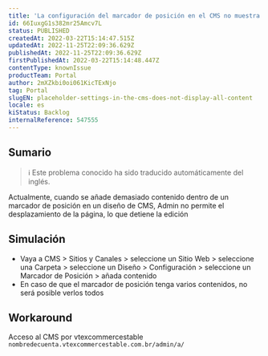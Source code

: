 ```yaml
---
title: 'La configuración del marcador de posición en el CMS no muestra todo el contenido'
id: 66IuxgG1s382mr25Amcv7L
status: PUBLISHED
createdAt: 2022-03-22T15:14:47.515Z
updatedAt: 2022-11-25T22:09:36.629Z
publishedAt: 2022-11-25T22:09:36.629Z
firstPublishedAt: 2022-03-22T15:14:48.447Z
contentType: knownIssue
productTeam: Portal
author: 2mXZkbi0oi061KicTExNjo
tag: Portal
slugEN: placeholder-settings-in-the-cms-does-not-display-all-content
locale: es
kiStatus: Backlog
internalReference: 547555
---
```


## Sumario

>ℹ️ Este problema conocido ha sido traducido automáticamente del inglés.


Actualmente, cuando se añade demasiado contenido dentro de un marcador de posición en un diseño de CMS, Admin no permite el desplazamiento de la página, lo que detiene la edición



## Simulación



- Vaya a CMS > Sitios y Canales > seleccione un Sitio Web > seleccione una Carpeta > seleccione un Diseño > Configuración > seleccione un Marcador de Posición > añada contenido
- En caso de que el marcador de posición tenga varios contenidos, no será posible verlos todos



## Workaround


Acceso al CMS por vtexcommercestable `nombredecuenta.vtexcommercestable.com.br/admin/a/`

